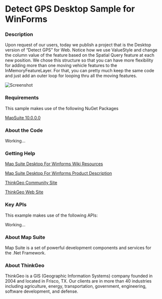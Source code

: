 # Detect GPS Desktop Sample for WinForms

### Description
Upon request of our users, today we publish a project that is the Desktop version of “Detect GPS” for Web. Notice how we use ValueStyle and change the column value of the feature based on the Spatial Query feature at each new position. We chose this structure so that you can have more flexibility for adding more than one moving vehicle features to the InMemoryFeatureLayer. For that, you can pretty much keep the same code and just add an outer loop for looping thru all the moving features.

![Screenshot](https://github.com/ThinkGeo/DetectGPSSample-ForWinForms/blob/master/ScreenShot.png)

### Requirements
This sample makes use of the following NuGet Packages

[MapSuite 10.0.0.0](https://www.nuget.org/packages?q=thinkgeo)

### About the Code

Working...

### Getting Help

[Map Suite Desktop For Winforms Wiki Resources](http://wiki.thinkgeo.com/wiki/map_suite_desktop_edition)

[Map Suite Desktop For Winforms Product Description](http://thinkgeo.com/map-suite-developer-gis/desktop-edition/)

[ThinkGeo Community Site](http://community.thinkgeo.com/)

[ThinkGeo Web Site](http://www.thinkgeo.com)

### Key APIs
This example makes use of the following APIs:

Working...

### About Map Suite
Map Suite is a set of powerful development components and services for the .Net Framework.

### About ThinkGeo
ThinkGeo is a GIS (Geographic Information Systems) company founded in 2004 and located in Frisco, TX. Our clients are in more than 40 industries including agriculture, energy, transportation, government, engineering, software development, and defense.
